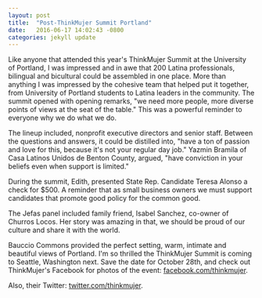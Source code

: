 ```yaml
---
layout: post
title:  "Post-ThinkMujer Summit Portland"
date:   2016-06-17 14:02:43 -0800
categories: jekyll update
---
```


Like anyone that attended this year's ThinkMujer Summit at the University of Portland, I was impressed and in awe that 200 Latina professionals, bilingual and bicultural could be assembled in one place. More than anything I was impressed by the cohesive team that helped put it together, from University of Portland students to Latina leaders in the community. The summit opened with opening remarks, "we need more people, more diverse points of views at the seat of the table." This was a powerful reminder to everyone why we do what we do.

The lineup included, nonprofit executive directors and senior staff. Between the questions and answers, it could be distilled into, "have a ton of passion and love for this, because it's not your regular day job." Yazmin Bramila of Casa Latinos Unidos de Benton County, argued, "have conviction in your beliefs even when support is limited."

During the summit, Edith, presented State Rep. Candidate Teresa Alonso a check for $500. A reminder that as small business owners we must support candidates that promote good policy for the common good.

The Jefas panel included family friend, Isabel Sanchez, co-owner of Churros Locos. Her story was amazing in that, we should be proud of our culture and share it with the world.

Bauccio Commons provided the perfect setting, warm, intimate and beautiful views of Portland. I'm so thrilled the ThinkMujer Summit is coming to Seattle, Washington next. Save the date for October 28th, and check out ThinkMujer's Facebook for photos of the event: [facebook.com/thinkmujer](https://facebook.com/thinkmujer).

Also, their Twitter: [twitter.com/thinkmujer](https://twitter.com/thinkmujer).
